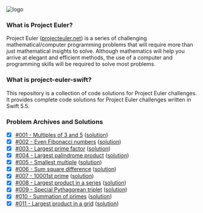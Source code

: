 ![logo](https://user-images.githubusercontent.com/22100277/148104315-11d5f9bc-4c9b-4102-bafc-afe6a2a03cd0.png)

### What is Project Euler?

Project Euler ([projecteuler.net](http://projecteuler.net)) is a series of challenging mathematical/computer programming problems that will require more than just mathematical insights to solve. Although mathematics will help you arrive at elegant and efficient methods, the use of a computer and programming skills will be required to solve most problems.

### What is project-euler-swift?

This repository is a collection of code solutions for Project Euler challenges. It provides complete code solutions for Project Euler challenges written in Swift 5.5.

### Problem Archives and Solutions 
- [x] [#001 - Multiples of 3 and 5](https://projecteuler.net/problem=1) ([solution](https://github.com/josiprezic/project-euler-swift/blob/main/project-euler-swift/solutions/Challenge001.swift))
- [x] [#002 - Even Fibonacci numbers](https://projecteuler.net/problem=2) ([solution](https://github.com/josiprezic/project-euler-swift/blob/main/project-euler-swift/solutions/Challenge002.swift))
- [x] [#003 - Largest prime factor](https://projecteuler.net/problem=3) ([solution](https://github.com/josiprezic/project-euler-swift/blob/main/project-euler-swift/solutions/Challenge003.swift))
- [x] [#004 - Largest palindrome product](https://projecteuler.net/problem=4) ([solution](https://github.com/josiprezic/project-euler-swift/blob/main/project-euler-swift/solutions/Challenge004.swift))
- [x] [#005 - Smallest multiple](https://projecteuler.net/problem=5) ([solution](https://github.com/josiprezic/project-euler-swift/blob/main/project-euler-swift/solutions/Challenge005.swift))
- [x] [#006 - Sum square difference](https://projecteuler.net/problem=6) ([solution](https://github.com/josiprezic/project-euler-swift/blob/main/project-euler-swift/solutions/Challenge006.swift))
- [x] [#007 - 10001st prime](https://projecteuler.net/problem=7) ([solution](https://github.com/josiprezic/project-euler-swift/blob/main/project-euler-swift/solutions/Challenge007.swift))
- [x] [#008 - Largest product in a series](https://projecteuler.net/problem=8) ([solution](https://github.com/josiprezic/project-euler-swift/blob/main/project-euler-swift/solutions/Challenge008.swift))
- [x] [#009 - Special Pythagorean triplet](https://projecteuler.net/problem=9) ([solution](https://github.com/josiprezic/project-euler-swift/blob/main/project-euler-swift/solutions/Challenge009.swift))
- [x] [#010 - Summation of primes](https://projecteuler.net/problem=10) ([solution](https://github.com/josiprezic/project-euler-swift/blob/main/project-euler-swift/solutions/Challenge010.swift))
- [x] [#011 - Largest product in a grid](https://projecteuler.net/problem=11) ([solution](https://github.com/josiprezic/project-euler-swift/blob/main/project-euler-swift/solutions/Challenge011.swift))
